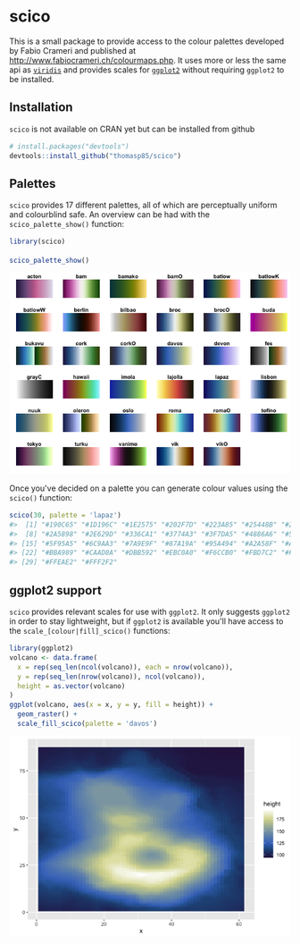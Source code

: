 
<!-- README.md is generated from README.Rmd. Please edit that file -->
scico
=====

This is a small package to provide access to the colour palettes developed by Fabio Crameri and published at <http://www.fabiocrameri.ch/colourmaps.php>. It uses more or less the same api as [`viridis`](https://github.com/sjmgarnier/viridis) and provides scales for [`ggplot2`](https://github.com/tidyverse/ggplot2) without requiring `ggplot2` to be installed.

Installation
------------

`scico` is not available on CRAN yet but can be installed from github

``` r
# install.packages("devtools")
devtools::install_github("thomasp85/scico")
```

Palettes
--------

`scico` provides 17 different palettes, all of which are perceptually uniform and colourblind safe. An overview can be had with the `scico_palette_show()` function:

``` r
library(scico)

scico_palette_show()
```

![](man/figures/README-unnamed-chunk-3-1.png)

Once you've decided on a palette you can generate colour values using the `scico()` function:

``` r
scico(30, palette = 'lapaz')
#>  [1] "#190C65" "#1D196C" "#1E2575" "#202F7D" "#223A85" "#25448B" "#274E92"
#>  [8] "#2A5898" "#2E629D" "#336CA1" "#3774A3" "#3F7DA5" "#4886A6" "#528EA6"
#> [15] "#5F95A5" "#6C9AA3" "#7A9E9F" "#87A19A" "#95A494" "#A2A58F" "#ADA78B"
#> [22] "#BBA989" "#CAAD8A" "#DBB592" "#EBC0A0" "#F6CCB0" "#FBD7C2" "#FDE0D2"
#> [29] "#FFEAE2" "#FFF2F2"
```

ggplot2 support
---------------

`scico` provides relevant scales for use with `ggplot2`. It only suggests `ggplot2` in order to stay lightweight, but if `ggplot2` is available you'll have access to the `scale_[colour|fill]_scico()` functions:

``` r
library(ggplot2)
volcano <- data.frame(
  x = rep(seq_len(ncol(volcano)), each = nrow(volcano)),
  y = rep(seq_len(nrow(volcano)), ncol(volcano)),
  height = as.vector(volcano)
)
ggplot(volcano, aes(x = x, y = y, fill = height)) + 
  geom_raster() + 
  scale_fill_scico(palette = 'davos') 
```

![](man/figures/README-unnamed-chunk-5-1.png)
